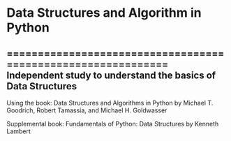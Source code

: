 # Data Structures and Algorithm in Python
=============================================================
Independent study to understand the basics of Data Structures 
-------------------------------------------------------------
Using the book: Data Structures and Algorithms in Python by Michael T. Goodrich, Robert Tamassia, and Michael H. Goldwasser

Supplemental book: Fundamentals of Python: Data Structures by Kenneth Lambert 
